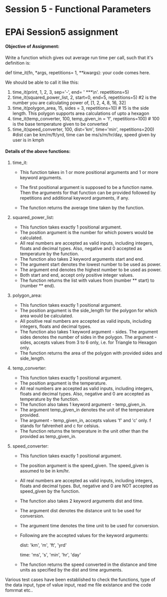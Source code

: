 # Session 5 - Functional Parameters
# EPAi Session5 assignment

#### Objective of Assignment:

Write a function which gives out average run time per call, such that it's definition is:

def time_it(fn, *args, repetitions= 1, **kwargs): your code comes here.

We should be able to call it like this:

1. time_it(print, 1, 2, 3, sep='-', end= ' ***\n'. repetitions=5)
2. time_it(squared_power_list, 2, start=0, end=5, repetitions=5) #2 is the number you are calculating power of, [1, 2, 4, 8, 16, 32]
3. time_it(polygon_area, 15, sides = 3, repetitions=10) # 15 is the side length. This polygon supports area calculations of upto a hexagon
4. time_it(temp_converter, 100, temp_given_in = 'f', repetitions=100) # 100 is the base temperature given to be converted
5. time_it(speed_converter, 100, dist='km', time='min', repetitions=200) #dist can be km/m/ft/yrd, time can be ms/s/m/hr/day, speed given by user is in kmph

#### Details of the above functions:

1. time_it:

    *  This function takes in 1 or more positional arguments and 1 or more keyword arguments. 

    * The first positional argument is supposed to be a function name. Then the arguments for that function can be provided followed by repetitions and additional keyword arguments, if any.

    * The function returns the average time taken by the function.

2. squared_power_list:
    * This function takes exactly 1 positional argument.
    * The position argument is the number for which powers would be calculated. 
    * All real numbers are accepted as valid inputs, including integers, floats and decimal types. Also, negative and 0 accepted as temperature by the function.
    * The function also takes 2 keyword arguments start and end. 
    * The argument start denotes the lowest number to be used as power. 
    * The argument end denotes the highest number to be used as power. 
    * Both start and end, accept only positive integer values.
    * The function returns the list with values from (number ** start) to (number ** end).
3. polygon_area:

    * This function takes exactly 1 positional argument.
    * The position argument is the side_length for the polygon for which area would be calculated. 
    * All positive real numbers are accepted as valid inputs, including integers, floats and decimal types.
    * The function also takes 1 keyword argument - sides. The argument sides denotes the number of sides in the polygon. The argument - sides, accepts values from 3 to 6 only, i.e. for Triangle to Hexagon only.
    * The function returns the area of the polygon with provided sides and side_length.
4. temp_converter:

    * This function takes exactly 1 positional argument.
    * The position argument is the temperature. 
    * All real numbers are accepted as valid inputs, including integers, floats and decimal types. Also, negative and 0 are accepted as temperature by the function.
    * The function also takes 1 keyword argument - temp_given_in. 
    * The argument temp_given_in denotes the unit of the temperature provided. 
    * The argument - temp_given_in, accepts values 'f' and 'c' only. f stands for fahrenheit and c for celsius.
    * The function returns the temperature in the unit other than the provided as temp_given_in.
5. speed_converter:

    * This function takes exactly 1 positional argument.
    * The position argument is the speed_given. The speed_given is assumed to be in km/hr. 
    * All real numbers are accepted as valid inputs, including integers, floats and decimal types. But, negative and 0 are NOT accepted as speed_given by the function.
    * The function also takes 2 keyword arguments dist and time. 
    * The argument dist denotes the distance unit to be used for conversion. 
    * The argument time denotes the time unit to be used for conversion. 
    * Following are the accepted values for the keyword arguments:

        dist: 'km', 'm', 'ft', 'yrd'

        time: 'ms', 's', 'min', 'hr', 'day'

    * The function returns the speed converted in the distance and time units as specified by the dist and time arguments.

Various test cases have been established to check the functions, type of the data input, type of value input, read me file existance and the code fomrmat etc..